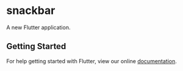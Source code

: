 # snackbar

A new Flutter application.

## Getting Started

For help getting started with Flutter, view our online
[documentation](https://flutter.io/).
